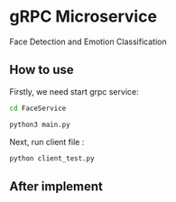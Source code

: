# gRPC Microservice
Face Detection and Emotion Classification

## How to use

Firstly, we need start grpc service:

```sh
cd FaceService

python3 main.py 
```

Next, run client file : 

```sh
python client_test.py
```

## After implement

